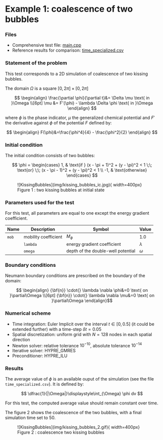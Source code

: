 
# **Example 1: coalescence of two bubbles**

### __Files__ 

- Comprehensive test file: [main.cpp](https://github.com/Collab4Sloth/SLOTH/tree/master/tests/CahnHilliard/2D/test1/main.cpp)
- Reference results for comparison: [time_specialized.csv](https://github.com/Collab4Sloth/SLOTH/tree/master/tests/CahnHilliard/2D/test1/ref/time_specialized.csv)


### __Statement of the problem__ 

This test corresponds to a 2D simulation of coalescence of two kissing bubbles. 

The domain $`\Omega`$ is a square $`[0,2\pi]\times[0,2\pi]`$

```math

\begin{align}
\frac{\partial \phi}{\partial t}&= \Delta \mu \text{ in }\Omega 
\\[6pt]    
\mu &= F'(\phi) - \lambda \Delta \phi \text{ in }\Omega 
\end{align}

```

where $`\phi`$ is the phase indicator, $`\mu`$ the generalized chemical potential and $`F'`$ the derivative against $`\phi`$ of the potential $`F`$ defined by:

```math

\begin{align} 
F(\phi)&=\frac{\phi^4}{4} - \frac{\phi^2}{2}
\end{align}

```

### __Initial condition__

The initial condition consists of two bubbles:

```math

    \phi =
    \begin{cases}
    
    1, & \text{if } (x - \pi + 1)^2 + (y - \pi)^2 < 1 \;\; \text{or} \;\; (x - \pi - 1)^2 + (y - \pi)^2 < 1 
    \\
    -1, & \text{otherwise}

    \end{cases}

```

<figure markdown="span">
    ![KissingBubbles](img/kissing_bubbles_ic.jpg){  width=400px}
    <figcaption>Figure 1 : two kissing bubbles at initial state
    </figcaption>
</figure>

### **Parameters used for the test**
    
For this test, all parameters are equal to one except the energy gradient coefficient. 

| Name              | Description                        | Symbol       | Value                         |
| -----   | ---------------------------------- | ------------ | ----------------------------- |
| `mob` | mobility coefficient               | $`M_\phi`$   | $`1.0`$                     |
    | `lambda` | energy gradient coefficient        | $`\lambda`$  | $`4.10^{-4}`$ |
    | `omega` | depth of the double-well potential | $`\omega`$   | $`1.0`$     |

### __Boundary conditions__

Neumann boundary conditions are prescribed on the boundary of the domain:

```math

\begin{align} 
{\bf{n}} \cdot{} \lambda \nabla \phi&=0 \text{ on }\partial\Omega

\\[6pt]

{\bf{n}} \cdot{} \lambda \nabla \mu&=0 \text{ on }\partial\Omega
\end{align}
```

### __Numerical scheme__

- Time integration: Euler Implicit over the interval $`t\in[0,0.5]`$ (it could be extended further) with a time-step $`\delta t=0.05`$
- Spatial discretization: uniform grid with $`N=128`$ nodes in each spatial direction
- Newton solver: relative tolerance $`10^{-10}`$, absolute tolerance $`10^{-14}`$
- Iterative solver: HYPRE_GMRES 
- Preconditioner: HYPRE_ILU


### __Results__ 

The average value of $`\phi`$ is an available ouput of the simulation (see the file `time_specialized.csv`). It is defined by:

```math

\dfrac{1}{|\Omega|}\displaystyle\int_{\Omega} \phi dv 

```

For this test, the computed average value should remain constant over time.

The figure 2 shows the coalescence of the two bubbles, with a final simulation time set to $`50`$.

<figure markdown="span">
    ![KissingBubbles](img/kissing_bubbles_2.gif){  width=400px}
    <figcaption>Figure 2 : coalescence two kissing bubbles
    </figcaption>
</figure>

